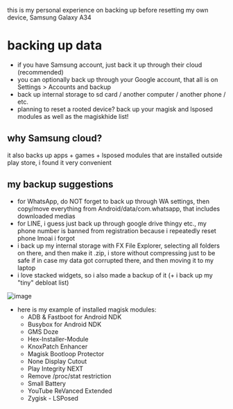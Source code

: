 this is my personal experience on backing up before resetting my own device, Samsung Galaxy A34

# backing up data
* if you have Samsung account, just back it up through their cloud (recommended)
* you can optionally back up through your Google account, that all is on Settings > Accounts and backup
* back up internal storage to sd card / another computer / another phone / etc.
* planning to reset a rooted device? back up your magisk and lsposed modules as well as the magiskhide list!

## why Samsung cloud?
it also backs up apps + games + lsposed modules that are installed outside play store, i found it very convenient

## my backup suggestions
* for WhatsApp, do NOT forget to back up through WA settings, then copy/move everything from Android/data/com.whatsapp, that includes downloaded medias
* for LINE, i guess just back up through google drive thingy etc., my phone number is banned from registration because i repeatedly reset phone lmoai i forgot
* i back up my internal storage with FX File Explorer, selecting all folders on there, and then make it .zip, i store without compressing just to be safe if in case my data got corrupted there, and then moving it to my laptop
* i love stacked widgets, so i also made a backup of it (+ i back up my "tiny" debloat list)

![image](https://github.com/Antonomasia3/stuff/assets/89201774/160b39c3-8127-4ce7-97d9-3621c2aa6741)

* here is my example of installed magisk modules:
  - ADB & Fastboot for Android NDK
  - Busybox for Android NDK
  - GMS Doze
  - Hex-Installer-Module
  - KnoxPatch Enhancer
  - Magisk Bootloop Protector
  - None Display Cutout
  - Play Integrity NEXT
  - Remove /proc/stat restriction
  - Small Battery
  - YouTube ReVanced Extended
  - Zygisk - LSPosed
